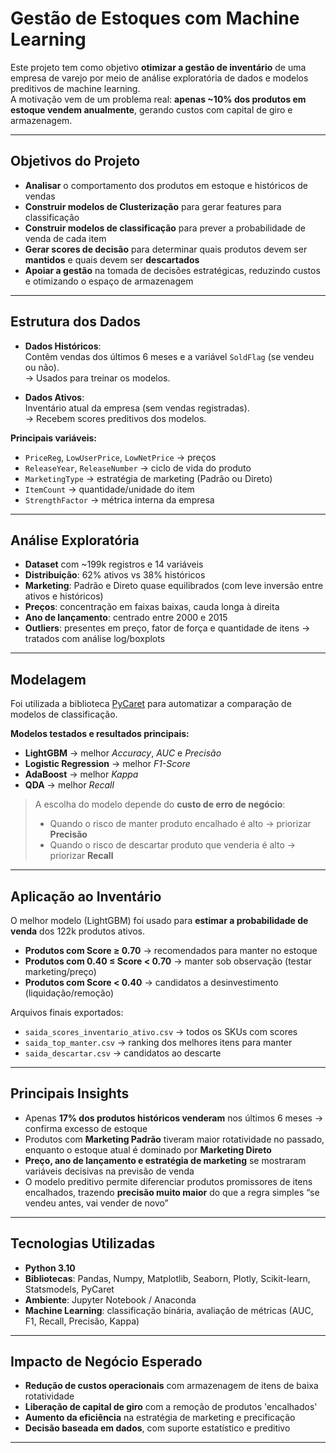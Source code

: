 # Gestão de Estoques com Machine Learning

Este projeto tem como objetivo **otimizar a gestão de inventário** de uma empresa de varejo por meio de análise exploratória de dados e modelos preditivos de machine learning.  
A motivação vem de um problema real: **apenas ~10% dos produtos em estoque vendem anualmente**, gerando custos com capital de giro e armazenagem.

---

## Objetivos do Projeto
- **Analisar** o comportamento dos produtos em estoque e históricos de vendas  
- **Construir modelos de Clusterização** para gerar features para classificação
- **Construir modelos de classificação** para prever a probabilidade de venda de cada item  
- **Gerar scores de decisão** para determinar quais produtos devem ser **mantidos** e quais devem ser **descartados**  
- **Apoiar a gestão** na tomada de decisões estratégicas, reduzindo custos e otimizando o espaço de armazenagem  

---

## Estrutura dos Dados
- **Dados Históricos**:  
  Contêm vendas dos últimos 6 meses e a variável `SoldFlag` (se vendeu ou não).  
  → Usados para treinar os modelos.

- **Dados Ativos**:  
  Inventário atual da empresa (sem vendas registradas).  
  → Recebem scores preditivos dos modelos.

**Principais variáveis:**
- `PriceReg`, `LowUserPrice`, `LowNetPrice` → preços  
- `ReleaseYear`, `ReleaseNumber` → ciclo de vida do produto  
- `MarketingType` → estratégia de marketing (Padrão ou Direto)  
- `ItemCount` → quantidade/unidade do item  
- `StrengthFactor` → métrica interna da empresa  

---

## Análise Exploratória
- **Dataset** com ~199k registros e 14 variáveis  
- **Distribuição**: 62% ativos vs 38% históricos  
- **Marketing**: Padrão e Direto quase equilibrados (com leve inversão entre ativos e históricos)  
- **Preços**: concentração em faixas baixas, cauda longa à direita  
- **Ano de lançamento**: centrado entre 2000 e 2015  
- **Outliers**: presentes em preço, fator de força e quantidade de itens → tratados com análise log/boxplots  

---

## Modelagem
Foi utilizada a biblioteca [PyCaret](https://pycaret.org/) para automatizar a comparação de modelos de classificação.  

**Modelos testados e resultados principais:**
- **LightGBM** → melhor *Accuracy*, *AUC* e *Precisão*  
- **Logistic Regression** → melhor *F1-Score*  
- **AdaBoost** → melhor *Kappa*  
- **QDA** → melhor *Recall*  

> A escolha do modelo depende do **custo de erro de negócio**:  
> - Quando o risco de manter produto encalhado é alto → priorizar **Precisão**  
> - Quando o risco de descartar produto que venderia é alto → priorizar **Recall**

---

## Aplicação ao Inventário
O melhor modelo (LightGBM) foi usado para **estimar a probabilidade de venda** dos 122k produtos ativos.

- **Produtos com Score ≥ 0.70** → recomendados para manter no estoque  
- **Produtos com 0.40 ≤ Score < 0.70** → manter sob observação (testar marketing/preço)  
- **Produtos com Score < 0.40** → candidatos a desinvestimento (liquidação/remoção)  

Arquivos finais exportados:
- `saida_scores_inventario_ativo.csv` → todos os SKUs com scores  
- `saida_top_manter.csv` → ranking dos melhores itens para manter  
- `saida_descartar.csv` → candidatos ao descarte  

---

## Principais Insights
- Apenas **17% dos produtos históricos venderam** nos últimos 6 meses → confirma excesso de estoque  
- Produtos com **Marketing Padrão** tiveram maior rotatividade no passado, enquanto o estoque atual é dominado por **Marketing Direto**  
- **Preço, ano de lançamento e estratégia de marketing** se mostraram variáveis decisivas na previsão de venda  
- O modelo preditivo permite diferenciar produtos promissores de itens encalhados, trazendo **precisão muito maior** do que a regra simples “se vendeu antes, vai vender de novo”  

---

## Tecnologias Utilizadas
- **Python 3.10**  
- **Bibliotecas**: Pandas, Numpy, Matplotlib, Seaborn, Plotly, Scikit-learn, Statsmodels, PyCaret  
- **Ambiente**: Jupyter Notebook / Anaconda  
- **Machine Learning**: classificação binária, avaliação de métricas (AUC, F1, Recall, Precisão, Kappa)  

---

## Impacto de Negócio Esperado
- **Redução de custos operacionais** com armazenagem de itens de baixa rotatividade  
- **Liberação de capital de giro** com a remoção de produtos 'encalhados'  
- **Aumento da eficiência** na estratégia de marketing e precificação  
- **Decisão baseada em dados**, com suporte estatístico e preditivo

---
